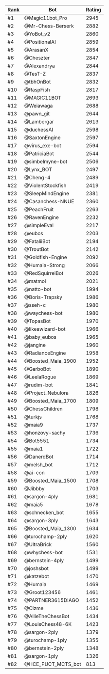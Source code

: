 Rank|Bot|Rating
---|---|---
#1|@Magic11bot_Pro|2945
#2|@Mr-Chess-Berserk|2882
#3|@YoBot_v2|2860
#4|@PositionalAI|2859
#5|@ArasanX|2854
#6|@Cheszter|2847
#7|@Alexandrya|2844
#8|@TesT-Z|2837
#9|@tbhOnBot|2832
#10|@RaspFish|2817
#11|@MAGIC11BOT|2693
#12|@Weiawaga|2688
#13|@pawn_git|2644
#14|@Lambergar|2613
#15|@duchessAI|2598
#16|@SaxtonEngine|2597
#17|@virus_exe-bot|2594
#18|@PatriciaBot|2544
#19|@simbelmyne-bot|2506
#20|@Lynx_BOT|2497
#21|@Cheng-4|2489
#22|@ViolentStockfish|2419
#23|@SleepMindEngine|2381
#24|@Casanchess-NNUE|2360
#25|@PeachFruit|2263
#26|@RavenEngine|2232
#27|@simpleEval|2217
#28|@eubos|2203
#29|@FataliiBot|2194
#30|@TroutBot|2142
#31|@Goldfish-Engine|2092
#32|@Humaia-Strong|2066
#33|@RedSquirrelBot|2026
#34|@matmoi|2021
#35|@natto-bot|1994
#36|@Boris-Trapsky|1986
#37|@sseh-c|1980
#38|@waychess-bot|1980
#39|@TopasBot|1970
#40|@likeawizard-bot|1966
#41|@baby_eubos|1965
#42|@jangine|1960
#43|@RadianceEngine|1958
#44|@Boosted_Maia_1900|1952
#45|@GarboBot|1890
#46|@LeelaRogue|1869
#47|@rudim-bot|1841
#48|@Project_Nebulora|1826
#49|@Boosted_Maia_1700|1809
#50|@ChessChildren|1798
#51|@turkjs|1768
#52|@maia9|1737
#53|@honzovy-sachy|1736
#54|@Bot5551|1734
#55|@maia1|1722
#56|@DanerdBot|1714
#57|@melsh_bot|1712
#58|@ai-con|1709
#59|@Boosted_Maia_1500|1708
#60|@Jibbby|1703
#61|@sargon-4ply|1681
#62|@maia5|1678
#63|@schnecken_bot|1655
#64|@sargon-3ply|1643
#65|@Boosted_Maia_1300|1634
#66|@turochamp-2ply|1620
#67|@UltraBrick|1560
#68|@whychess-bot|1531
#69|@bernstein-4ply|1499
#70|@joshsbot|1499
#71|@katzebot|1470
#72|@Humaia|1469
#73|@Groot123456|1461
#74|@PARTNER3615DIAGO|1452
#75|@Cizme|1436
#76|@AllieTheChessBot|1434
#77|@LouisChess48-6K|1423
#78|@sargon-2ply|1379
#79|@turochamp-1ply|1355
#80|@bernstein-2ply|1348
#81|@sargon-1ply|1326
#82|@HCE_PUCT_MCTS_bot|813

